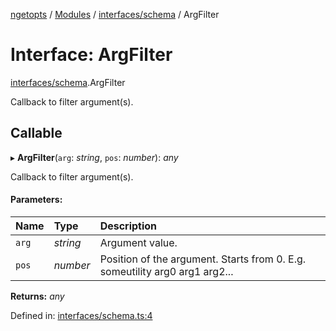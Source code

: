 [ngetopts](../README.md) / [Modules](../modules.md) / [interfaces/schema](../modules/interfaces_schema.md) / ArgFilter

# Interface: ArgFilter

[interfaces/schema](../modules/interfaces_schema.md).ArgFilter

Callback to filter argument(s).

## Callable

▸ **ArgFilter**(`arg`: _string_, `pos`: _number_): _any_

Callback to filter argument(s).

#### Parameters:

| Name  | Type     | Description                                                                 |
| :---- | :------- | :-------------------------------------------------------------------------- |
| `arg` | _string_ | Argument value.                                                             |
| `pos` | _number_ | Position of the argument. Starts from 0. E.g. someutility arg0 arg1 arg2... |

**Returns:** _any_

Defined in: [interfaces/schema.ts:4](https://github.com/prasadrajandran/ngetopts/blob/2ee1844/src/interfaces/schema.ts#L4)
